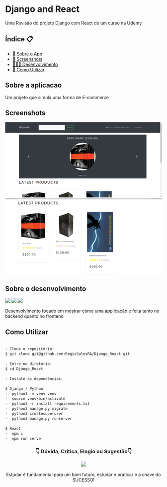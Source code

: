 # Django and React

Uma Revisão do projeto Django com React de um curso na Udemy

<h2>Índice 📋</h2>

   <p>

   - [📖 Sobre o App](#Sobre-o-App)
   - [📱 Screenshots](#Screenshots)
   - [👨🏽‍💻 Desenvolvimento](#Sobre-o-desenvolvimento)
   - [📲 Como Utilizar](#Como-Utilizar)

   </p>

<h2>Sobre a aplicacao</h2>

<p>
Um projeto que simula uma forma de E-commerce
</p>

<h2>Screenshots</h2>

<img src="https://github.com/RegisSalesRA/Django_React/blob/master/readme/home.png" > 

<img src="https://github.com/RegisSalesRA/Django_React/blob/master/readme/details.png" > 


<p>
</p>

<h2>Sobre o desenvolvimento</h2>

<img src="https://img.shields.io/badge/Django Version-4.4.1-brightgreen"> <img src="https://img.shields.io/badge/Python Version-3.8.10-green"> <img src="https://img.shields.io/badge/Node version-18.2.0-yellowgreen">
 
<p>
Desenvolvimento focado em mostrar como uma applicação é feita tanto no backend quanto no frontend
</p>


<h2>Como Utilizar</h2>
<p>

```

- Clone o repositório:
$ git clone git@github.com:RegisSalesRA/Django_React.git

- Entre no diretório:
$ cd Django_React

- Instale as dependências:
  
$ Django / Python
-  python3 -m venv venv 
-  source venv/bin/activate
-  python3 -r install requirements.txt
-  python3 manage.py migrate
-  python3 createsuperuser
-  python3 manage.py runserver

$ React
-  npm i
-  npm run serve

```

</p>
 
<p>


<p align="center">
<h3 align="center">👇 Dúvida, Crítica, Elogio ou Sugestão👇</h3> 
  </p>
  <p align="center">
  <a href="https://www.linkedin.com/in/regisrommel/" target="_blank"><img src="https://img.shields.io/badge/-LinkedIn-%230077B5?style=for-the-badge&logo=linkedin&logoColor=white" target="_blank">
  </a> 
</p>
<p align="center">
 Estudar é fundamental para um bom futuro, estudar e praticar é a chave do SUCESSO!
</p>
